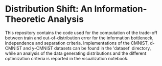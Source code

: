 # Distribution Shift: An Information-Theoretic Analysis
This repository contains the code used for the computation of the trade-off between train and out-of-distribution error for the information bottleneck, independence and separation criteria. Implementations of the CMNIST, d-CMNIST and y-CMNIST datasets can be found in the 'dataset' directory, while an analysis of the data generating distributions and the different optimization criteria is reported in the visualization notebook.
